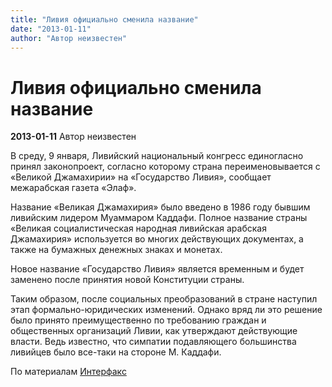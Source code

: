 ```yaml
---
title: "Ливия официально сменила название"
date: "2013-01-11"
author: "Автор неизвестен"
---
```


# Ливия официально сменила название

**2013-01-11** Автор неизвестен

В среду, 9 января, Ливийский национальный конгресс единогласно принял законопроект, согласно которому страна переименовывается с «Великой Джамахирии» на «Государство Ливия», сообщает межарабская газета «Элаф».

Название «Великая Джамахирия» было введено в 1986 году бывшим ливийским лидером Муаммаром Каддафи. Полное название страны «Великая социалистическая народная ливийская арабская Джамахирия» используется во многих действующих документах, а также на бумажных денежных знаках и монетах.

Новое название «Государство Ливия» является временным и будет заменено после принятия новой Конституции страны.

Таким образом, после социальных преобразований в стране наступил этап формально-юридических изменений. Однако вряд ли это решение было принято преимущественно по требованию граждан и общественных организаций Ливии, как утверждают действующие власти. Ведь известно, что симпатии подавляющего большинства ливийцев было все-таки на стороне М. Каддафи.

По материалам [Интерфакс](http://www.interfax.ru/)
